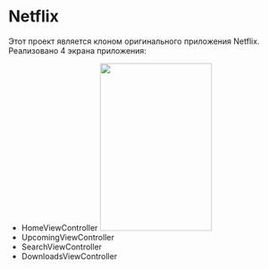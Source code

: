 # Netflix

Этот проект является клоном оригинального приложения Netflix.
Реализовано 4 экрана приложения:
- HomeViewController
  <img src="[https://github.com/devicons/devicon/blob/master/icons/swift/swift-original.svg](https://github.com/zabashtina/Netflix/assets/55196717/820a1792-dff1-492e-97e5-c7cdf54ad246)" width="200" height="300"/>&nbsp;
- UpcomingViewController
- SearchViewController
- DownloadsViewController
